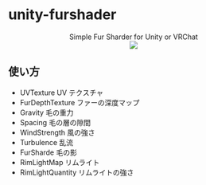 # unity-furshader

<p align="center">
  Simple Fur Sharder for Unity or VRChat<br>
  <img src="https://mushus.github.io/unity-fursharder/preview.gif">
</div>

## 使い方

- UVTexture UV テクスチャ
- FurDepthTexture ファーの深度マップ
- Gravity 毛の重力
- Spacing 毛の層の隙間
- WindStrength 風の強さ
- Turbulence 乱流
- FurSharde 毛の影
- RimLightMap リムライト
- RimLightQuantity リムライトの強さ
